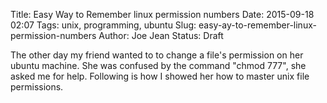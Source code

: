 Title: Easy Way to Remember linux permission numbers
Date: 2015-09-18 02:07
Tags: unix, programming, ubuntu
Slug: easy-ay-to-remember-linux-permission-numbers
Author: Joe Jean
Status: Draft

The other day my friend wanted to to change a  file's permission on her
ubuntu machine. She was confused by the command "chmod 777", she asked me for help. Following is how I showed her how to master unix file permissions.

